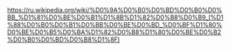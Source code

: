 https://ru.wikipedia.org/wiki/%D0%9A%D0%B0%D0%BD%D0%B0%D0%BB_%D1%81%D0%BE%D0%B1%D1%8B%D1%82%D0%B8%D0%B9_(%D1%88%D0%B0%D0%B1%D0%BB%D0%BE%D0%BD_%D0%BF%D1%80%D0%BE%D0%B5%D0%BA%D1%82%D0%B8%D1%80%D0%BE%D0%B2%D0%B0%D0%BD%D0%B8%D1%8F)